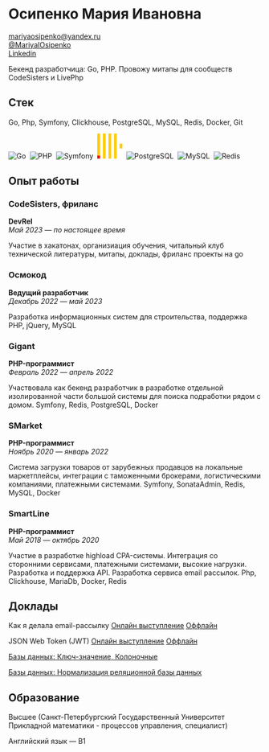 # Осипенко Мария Ивановна

mariyaosipenko@yandex.ru  
[@MariyaIOsipenko](https://t.me/MariyaIOsipenko)  
[Linkedin](https://www.linkedin.com/in/мария-осипенко-5026a635/)

Бекенд разработчица: Go, PHP. Провожу митапы для сообществ CodeSisters и LivePhp

## Стек
Go, Php, Symfony, Clickhouse, PostgreSQL, MySQL, Redis, Docker, Git

<img src="https://cdn.jsdelivr.net/gh/devicons/devicon@latest/icons/go/go-original-wordmark.svg" height="50" title="Go" />&nbsp;
<img src="https://cdn.jsdelivr.net/gh/devicons/devicon@latest/icons/php/php-original.svg" height="50" title="PHP"/>&nbsp;
<img src="https://cdn.jsdelivr.net/gh/devicons/devicon@latest/icons/symfony/symfony-original-wordmark.svg" height="50" title="Symfony"/>&nbsp;
<img src="https://raw.githubusercontent.com/ClickHouse/clickhouse-presentations/master/images/logo.png" height="50" title="Clickhouse"/>&nbsp;
<img src="https://cdn.jsdelivr.net/gh/devicons/devicon@latest/icons/postgresql/postgresql-original-wordmark.svg" height="50" title="PostgreSQL"/>&nbsp;
<img src="https://cdn.jsdelivr.net/gh/devicons/devicon@latest/icons/mysql/mysql-original-wordmark.svg" height="50" title="MySQL"/>&nbsp;
<img src="https://cdn.jsdelivr.net/gh/devicons/devicon@latest/icons/redis/redis-original-wordmark.svg" height="50" title="Redis"/>&nbsp;


## Опыт работы

### CodeSisters, фриланс
**DevRel**  
_Май 2023 — по настоящее время_

Участие в хакатонах, организиация обучения, читальный клуб технической литературы, митапы, доклады, фриланс проекты на go

### Осмокод
**Ведущий разработчик**  
_Декабрь 2022 — май 2023_

Разработка информационных систем для строительства, поддержка
PHP, jQuery, MySQL

### Gigant
**PHP-программист**  
_Февраль 2022 — апрель 2022_

Участвовала как бекенд разработчик в разработке отдельной изолированной части большой системы для поиска подработки рядом с домом.
Symfony, Redis, PostgreSQL, Docker

### SMarket
**PHP-программист**  
_Ноябрь 2020 — январь 2022_

Система загрузки товаров от зарубежных продавцов на локальные маркетплейсы, интеграции с таможенными брокерами, логистическими компаниями, платежными системами.
Symfony, SonataAdmin, Redis, MySQL, Docker

### SmartLine
**PHP-программист**  
_Май 2018 — октябрь 2020_

Участие в разработке highload CPA-системы.
Интеграция со сторонними сервисами, платежными системами, высокие нагрузки. Разработка и поддержка API. Разработка сервиса email рассылок. 
Php, Clickhouse, MariaDb, Docker, Redis




## Доклады

Как я делала email-рассылку
[Онлайн выступление](https://www.youtube.com/watch?v=kvKIRSntiIM)
[Оффлайн](https://youtu.be/Zv7QmhbWlT4?t=2282)

JSON Web Token (JWT)
[Онлайн выступление](https://www.youtube.com/watch?v=rs_1J_515CI)
[Оффлайн](https://youtu.be/8t4a1Cd-f_w?t=2180)

[Базы данных: Ключ-значение, Колоночные](https://www.youtube.com/watch?v=lDZ3KuyIoVs)

[Базы данных: Нормализация реляционной базы данных](https://www.youtube.com/watch?v=2UfaGnPoj8s)


## Образование
Высшее
(Санкт-Петербургский Государственный Университет
Прикладной математики - процессов управления, специалист)

Английский язык — B1

